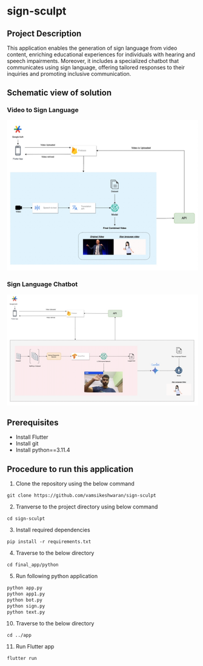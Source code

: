 # sign-sculpt

## Project Description
This application enables the generation of sign language from video content, enriching educational experiences for individuals with hearing and speech impairments. Moreover, it includes a specialized chatbot that communicates using sign language, offering tailored responses to their inquiries and promoting inclusive communication.


## Schematic view of solution
### Video to Sign Language
![Screenshot](images/videotosign.jpeg)

### Sign Language Chatbot
![Screenshot](images/signtotext.jpeg)

## Prerequisites

* Install Flutter
* Install git
* Install python==3.11.4


## Procedure to run this application

1. Clone the repository using the below command
```
git clone https://github.com/vamsikeshwaran/sign-sculpt
```
2. Tranverse to the project directory using below command
```
cd sign-sculpt
```
3. Install required dependencies
```
pip install -r requirements.txt
```
4. Traverse to the below directory
```
cd final_app/python
```
5. Run following python application
```
python app.py
python app1.py
python bot.py
python sign.py
python text.py
```
10. Traverse to the below directory
```
cd ../app
```
11. Run Flutter app
```
flutter run
```




